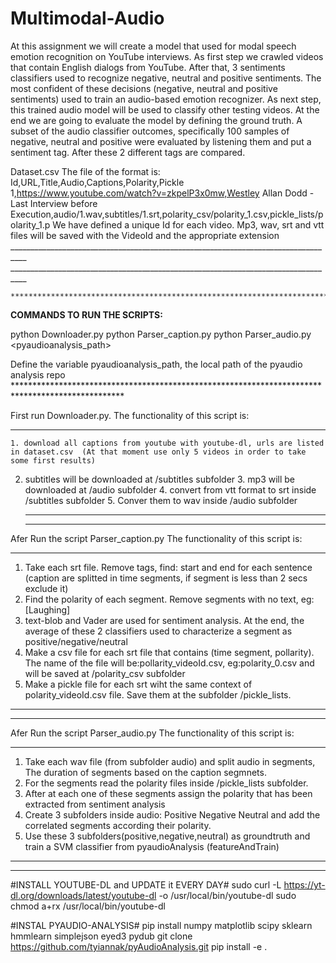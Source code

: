 # Multimodal-Audio

At this assignment we will create a model that used for modal speech emotion recognition on YouTube interviews. As first step we crawled videos that contain English dialogs from YouTube. After that, 3 sentiments classifiers used to recognize negative, neutral and positive sentiments. The most confident of these decisions (negative, neutral and positive sentiments) used to train an audio-based emotion recognizer. As next step, this trained audio model will be used to classify other testing videos. At the end we are going to evaluate the model by defining the ground truth. A subset of the audio classifier outcomes, specifically 100 samples of negative, neutral and positive were evaluated by listening them and put a sentiment tag. After these 2 different tags are compared.


Dataset.csv
The file of the format is:
Id,URL,Title,Audio,Captions,Polarity,Pickle
1,https://www.youtube.com/watch?v=zkpelP3x0mw,Westley Allan Dodd - Last Interview before Execution,audio/1.wav,subtitles/1.srt,polarity_csv/polarity_1.csv,pickle_lists/polarity_1.p
We have defined a unique Id for each video. Mp3, wav, srt and vtt files will be saved with the VideoId and the appropriate extension
	__________________________________________________________________________________
	__________________________________________________________________________________
	
	
	
	*************************************************************************************************
******************************COMMANDS TO RUN THE SCRIPTS:******************************

python Downloader.py 
python Parser_caption.py 
python Parser_audio.py <pyaudioanalysis_path>

Define the variable pyaudioanalysis_path, the local path of the pyaudio analysis repo
	*************************************************************************************************	
	
First run Downloader.py. The functionality of this script is:

_________________________________________________________________________________________
	1. download all captions from youtube with youtube-dl, urls are listed in dataset.csv  (At that moment use only 5 videos in order to take some first results)
 2. subtitles will be downloaded at /subtitles subfolder
	3.  mp3 will be downloaded at /audio subfolder
	4. convert from vtt format to srt inside /subtitles subfolder
	5. Conver them to wav inside /audio subfolder
	__________________________________________________________________________________
	__________________________________________________________________________________
	
	
	
Afer Run the script Parser_caption.py The functionality of this script is:
_______________________________________________________________
1. Take each srt file. Remove tags, find: start and end for each sentence (caption are splitted in time segments, if segment is less than 2 secs exclude it)
2. Find the polarity of each segment. Remove segments with no text, eg: [Laughing]
3. text-blob and Vader are used for sentiment analysis. At the end, the average of these 2 classifiers used to characterize a segment as positive/negative/neutral
5. Make a csv file for each srt file that contains (time segment, pollarity). The name of the file will be:pollarity_videoId.csv, eg:polarity_0.csv and will be saved at /polarity_csv subfolder
6. Make a pickle file for each srt wiht the same context of polarity_videoId.csv file. Save them at the subfolder /pickle_lists.
_______________________________________________________________________________
______________________________________________________________________________



Afer Run the script Parser_audio.py The functionality of this script is:
_______________________________________________________________
1. Take each wav file (from subfolder audio) and split audio in segments, The duration of segments based on the caption segmnets.
2. For the segments read the polarity files inside /pickle_lists subfolder. 
3. After at each one of these segments assign the polarity that has been extracted from sentiment analysis
4. Create 3 subfolders inside audio: 
    Positive
    Negative
    Neutral
   and add the correlated segments according their polarity.
5. Use these 3 subfolders(positive,negative,neutral) as groundtruth and train a SVM classifier from pyaudioAnalysis (featureAndTrain)

_______________________________________________________________________________
______________________________________________________________________________

#INSTALL YOUTUBE-DL and UPDATE it EVERY DAY#
sudo curl -L https://yt-dl.org/downloads/latest/youtube-dl -o /usr/local/bin/youtube-dl
sudo chmod a+rx /usr/local/bin/youtube-dl

#INSTAL PYAUDIO-ANALYSIS#
pip install numpy matplotlib scipy sklearn hmmlearn simplejson eyed3 pydub
git clone https://github.com/tyiannak/pyAudioAnalysis.git
pip install -e .
